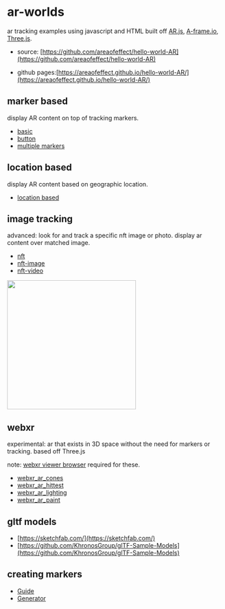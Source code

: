 # ar-worlds
ar tracking examples using javascript and HTML built off [AR.js](https://ar-js-org.github.io/AR.js-Docs/), [A-frame.io](https://aframe.io/), [Three.js](https://threejs.org/).

* source: [https://github.com/areaofeffect/hello-world-AR](https://github.com/areaofeffect/hello-world-AR)

* github pages:[https://areaofeffect.github.io/hello-world-AR/](https://areaofeffect.github.io/hello-world-AR/)

## marker based

display AR content on top of tracking markers.

* [basic](https://areaofeffect.github.io/ar-worlds/marker-based/basic)
* [button](https://areaofeffect.github.io/ar-worlds/marker-based/button.html)
* [multiple markers](https://areaofeffect.github.io/ar-worlds/marker-based/multiple-independent-marker.html)

## location based

display AR content based on geographic location.

* [location based](https://areaofeffect.github.io/ar-worlds/location-based)

## image tracking

advanced: look for and track a specific nft image or photo. display ar content over matched image.

* [nft](https://areaofeffect.github.io/ar-worlds/image-tracking/nft)
* [nft-image](https://areaofeffect.github.io/ar-worlds/image-tracking/nft-image)
* [nft-video](https://areaofeffect.github.io/ar-worlds/image-tracking/nft-video)

<img src="https://raw.githubusercontent.com/brunokruse/ar-worlds/main/image-tracking/nft-image/image.png?token=AAAMJD5Q7NKC42GG7TA4NN3BTZFOS" width="300" height="300">

## webxr

experimental: ar that exists in 3D space without the need for markers or tracking. based off Three.js

note: [webxr viewer browser](https://apps.apple.com/us/app/webxr-viewer/id1295998056) required for these. 

* [webxr_ar_cones](https://areaofeffect.github.io/ar-worlds/webxr/webxr_ar_cones.html)
* [webxr_ar_hittest](https://areaofeffect.github.io/ar-worlds/webxr/webxr_ar_hittest.html)
* [webxr_ar_lighting](https://areaofeffect.github.io/ar-worlds/webxr/webxr_ar_lighting.html)
* [webxr_ar_paint](https://areaofeffect.github.io/ar-worlds/webxr/webxr_ar_paint.html)


## gltf models

- [https://sketchfab.com/](https://sketchfab.com/)
- [https://github.com/KhronosGroup/glTF-Sample-Models](https://github.com/KhronosGroup/glTF-Sample-Models)


## creating markers

* [Guide](https://github.com/Carnaux/NFT-Marker-Creator/wiki/Creating-good-markers)
* [Generator](https://carnaux.github.io/NFT-Marker-Creator/#/)
